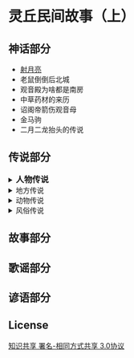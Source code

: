 # 灵丘民间故事（上）

## 神话部分

* [射月亮]()
* 老鼠倒倒后北城
* 观音殿为啥都是南房
* 中草药材的来历
* 诏阁帝箭伤观音母
* 金马驹
* 二月二龙抬头的传说

## 传说部分

<details>
<summary><h3 style="display:inline;">人物传说</h3></summary>
  
* 赵武灵王
* 刘秀封树
* 李存孝的传说故事
* 李存孝传说四则
* 李存孝和“嗡嗡石”
* 李存孝的脚印
* 用贤不记仇
* 鲁班相亲
* 卓文君夜奔
* 张释之执法
* 诸葛亮和鹅毛扇
* 关公斩除“王八精”
* 关公磨刀
* 题扇桥
* 老爷的名字不外借
* 苏东坡画扇结案
* 唐伯虎画扇当钱解难题。
* 狄青拳打“拦街虎”
* 关于王遵文的传说
* 武状元李广金的传说。
* 杜上化的故事
* 灵丘才子杜上化
* 杜上化的传
* 李冠洋的传说
* 神奇的龙诚和尚
* 杨丙惠坐城隍
* “海底捞月”的武举
* 王十万的故事
* 王十万的传说
* 白求恩在灵丘
* 安义的故事
* 一碗凉粉

</details>

<details>
<summary>地方传说</summary>
</details>

<details>
<summary>动物传说</summary>
</details>

<details>
<summary>风俗传说</summary>
</details>

## 故事部分

## 歌谣部分

## 谚语部分

## License

[知识共享 署名-相同方式共享 3.0协议](https://creativecommons.org/licenses/by-sa/3.0/deed.zh)
